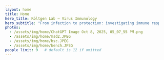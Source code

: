 ```yaml
---
layout: home
title: Home
hero_title: Röltgen Lab — Virus Immunology
hero_subtitle: "From infection to protection: investigating immune responses to viruses and vaccines"
photos:
  - /assets/img/home/ChatGPT Image Oct 8, 2025, 05_07_55 PM.png
  - /assets/img/home/msd2.JPEG
  - /assets/img/home/bsc.JPEG
  - /assets/img/home/bench.JPEG
people_limit: 9   # default is 12 if omitted
---
```

